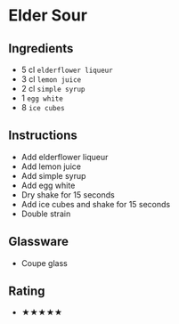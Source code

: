 # Elder Sour

## Ingredients
- 5 cl `elderflower liqueur`
- 3 cl `lemon juice`
- 2 cl `simple syrup`
- 1 `egg white`
- 8 `ice cubes`

## Instructions
- Add elderflower liqueur
- Add lemon juice
- Add simple syrup
- Add egg white
- Dry shake for 15 seconds
- Add ice cubes and shake for 15 seconds
- Double strain

## Glassware
- Coupe glass

## Rating
- ★★★★★